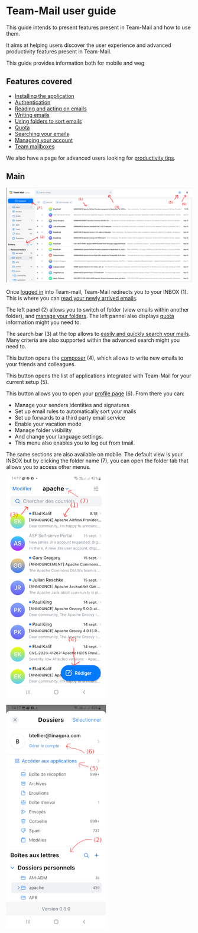 # Team-Mail user guide

This guide intends to present features present in Team-Mail and how to use them.

It aims at helping users discover the user experience and advanced productivity features present in Team-Mail.

This guide provides information both for mobile and weg

## Features covered

 - [Installing the application](install.md)
 - [Authentication](auth.md)
 - [Reading and acting on emails](read.md)
 - [Writing emails](composer.md)
 - [Using folders to sort emails](manage-folders.md)
 - [Quota](quota.md)
 - [Searching your emails](search.md)
 - [Managing your account](profile.md)
 - [Team mailboxes](team-mailboxes.md)

We also have a page for advanced users looking for [productivity tips](pro-tips.md).

## Main 

![Main page](images/main.png)

Once [logged in](auth.md) into Team-mail, Team-Mail redirects you to your INBOX (1). This is where you can [read your newly arrived emails](read.md).

The left panel (2) allows you to switch of folder (view emails within another folder), and [manage your folders](manage-folders.md). 
The left pannel also displays [quota](quota.md) information might you need to.

The search bar (3) at the top allows to [easily and quickly search your mails](search.md). Many criteria are also supported within the advanced search might you need to.

This button opens the [composer](composer.md) (4), which allows to write new emails to your friends and colleagues.

This button opens the list of applications integrated with Team-Mail for your current setup (5).

This button allows you to open your [profile page](profile.md) (6). From there you can:
 - Manage your senders identities and signatures
 - Set up email rules to automatically sort your mails
 - Set up forwards to a third party email service
 - Enable your vacation mode
 - Manage folder visibility
 - And change your language settings.
 - This menu also enables you to log out from tmail.

The same sections are also available on mobile. The default view is your INBOX but by clicking the folder name (7),
you can open the folder tab that allows you to access other menus.

![Main page on mobile](images/main-mobile.jpg)

![Main page on mobile](images/main-mobile-2.jpg)

